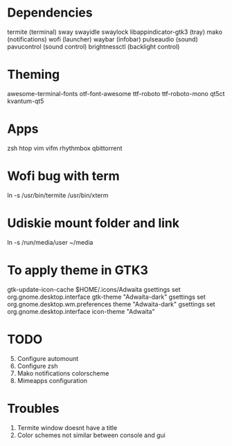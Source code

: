 # Dependencies
termite (terminal)
sway
swayidle
swaylock
libappindicator-gtk3 (tray)
mako (notifications)
wofi (launcher)
waybar (infobar)
pulseaudio (sound)
pavucontrol (sound control)
brightnessctl (backlight control)

# Theming
awesome-terminal-fonts
otf-font-awesome
ttf-roboto
ttf-roboto-mono
qt5ct
kvantum-qt5

# Apps
zsh
htop 
vim
vifm
rhythmbox
qbittorrent

# Wofi bug with term
ln -s /usr/bin/termite /usr/bin/xterm

# Udiskie mount folder and link
ln -s /run/media/user ~/media

# To apply theme in GTK3
gtk-update-icon-cache $HOME/.icons/Adwaita
gsettings set org.gnome.desktop.interface gtk-theme "Adwaita-dark"
gsettings set org.gnome.desktop.wm.preferences theme "Adwaita-dark"
gsettings set org.gnome.desktop.interface icon-theme "Adwaita"

# TODO
5.  Configure automount
7.  Configure zsh
10. Mako notifications colorscheme
11. Mimeapps configuration

# Troubles
1. Termite window doesnt have a title
2. Color schemes not similar between console and gui
